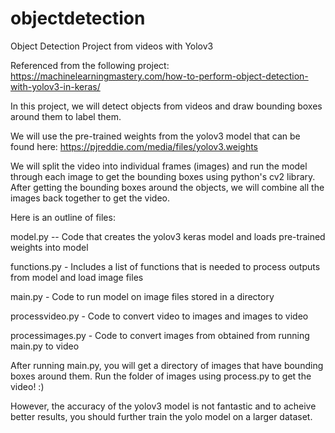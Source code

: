 # objectdetection
Object Detection Project from videos with Yolov3 

Referenced from the following project:
https://machinelearningmastery.com/how-to-perform-object-detection-with-yolov3-in-keras/

In this project, we will detect objects from videos and draw bounding boxes around them to label them.

We will use the pre-trained weights from the yolov3 model that can be found here: 
https://pjreddie.com/media/files/yolov3.weights

We will split the video into individual frames (images) and run the model through each image to get the bounding boxes using python's cv2 library.
After getting the bounding boxes around the objects, we will combine all the images back together to get the video.

Here is an outline of files:

model.py -- Code that creates the yolov3 keras model and loads pre-trained weights into model

functions.py - Includes a list of functions that is needed to process outputs from model and load image files

main.py - Code to run model on image files stored in a directory

processvideo.py - Code to convert video to images and images to video

processimages.py - Code to convert images from obtained from running main.py to video


After running main.py, you will get a directory of images that have bounding boxes around them.
Run the folder of images using process.py to get the video! :)

However, the accuracy of the yolov3 model is not fantastic and to acheive better results, you should further train the yolo model on a larger dataset.
